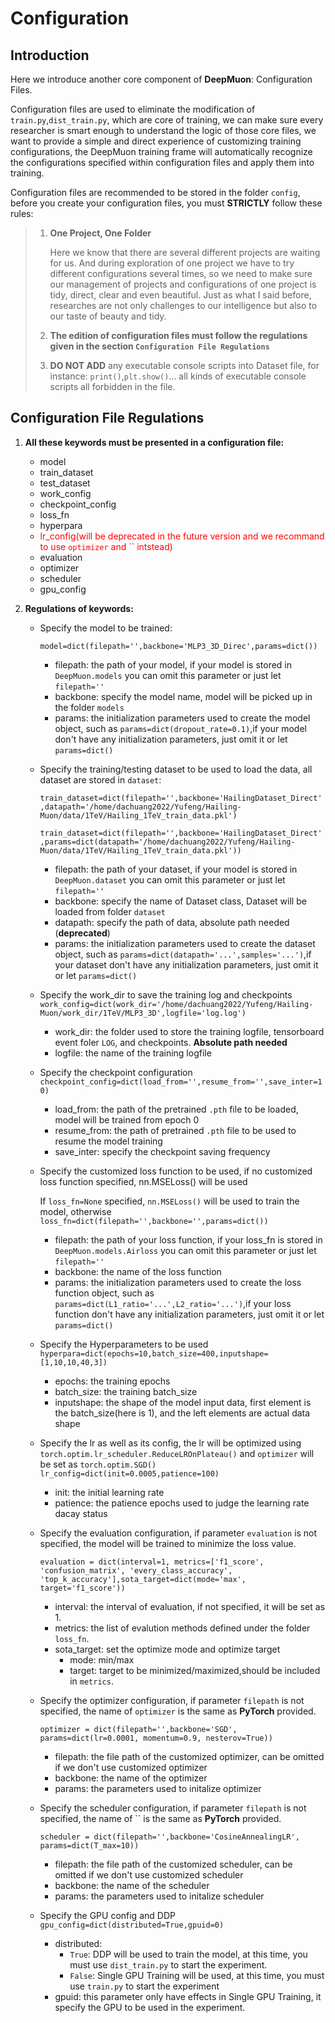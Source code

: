 # Configuration

## Introduction

Here we introduce another core component of **DeepMuon**: Configuration Files.

Configuration files are used to eliminate the modification of `train.py`,`dist_train.py`, which are core of training, we can make sure every researcher is smart enough to understand the logic of those core files, we want to provide a simple and direct experience of customizing training configurations, the DeepMuon training frame will automatically recognize the configurations specified within configuration files and apply them into training.

Configuration files are recommended to be stored in the folder `config`, before you create your configuration files, you must **STRICTLY** follow these rules:

> 1. **One Project, One Folder**
>
>    Here we know that there are several different projects are waiting for us. And during exploration of one project we have to try different configurations several times, so we need to make sure our management of projects and configurations of one project is tidy, direct, clear and even beautiful. Just as what I said before, researches are not only challenges to our intelligence but also to our taste of beauty and tidy.
>
> 3. **The edition of configuration files must follow the regulations given in the section `Configuration File Regulations`**
>
> 5. **DO NOT ADD** any executable console scripts into Dataset file, for instance: `print()`,`plt.show()`... all kinds of executable console scripts all forbidden in the file.

## Configuration File Regulations

1. **All these keywords must be presented in a configuration file:**

   - model
   - train_dataset
   - test_dataset
   - work_config
   - checkpoint_config
   - loss_fn
   - hyperpara
   - <font color="red">lr_config(will be deprecated in the future version and we recommand to use `optimizer` and `` intstead)</font>
   - evaluation
   - optimizer
   - scheduler
   - gpu_config

2. **Regulations of keywords:**

   - Specify the model to be trained: 
   
     `model=dict(filepath='',backbone='MLP3_3D_Direc',params=dict())`

     - filepath: the path of your model, if your model is stored in `DeepMuon.models` you can omit this parameter or just let `filepath=''`
     - backbone: specify the model name, model will be picked up in the folder `models`
     - params: the initialization parameters used to create the model object, such as `params=dict(dropout_rate=0.1)`,if your model don't have any initialization parameters, just omit it or let `params=dict()`
   
   - Specify the training/testing dataset to be used to load the data, all dataset are stored in `dataset`: 
   
       `train_dataset=dict(filepath='',backbone='HailingDataset_Direct',datapath='/home/dachuang2022/Yufeng/Hailing-Muon/data/1TeV/Hailing_1TeV_train_data.pkl')`
   
       `train_dataset=dict(filepath='',backbone='HailingDataset_Direct',params=dict(datapath='/home/dachuang2022/Yufeng/Hailing-Muon/data/1TeV/Hailing_1TeV_train_data.pkl'))`
   
       - filepath: the path of your dataset, if your model is stored in `DeepMuon.dataset` you can omit this parameter or just let `filepath=''`
       - backbone: specify the name of Dataset class, Dataset will be loaded from folder `dataset`
       - datapath: specify the path of data, absolute path needed (**deprecated**)
       - params: the initialization parameters used to create the dataset object, such as `params=dict(datapath='...',samples='...')`,if your dataset don't have any initialization parameters, just omit it or let `params=dict()`
   
   - Specify the work_dir to save the training log and checkpoints
       `work_config=dict(work_dir='/home/dachuang2022/Yufeng/Hailing-Muon/work_dir/1TeV/MLP3_3D',logfile='log.log')`
       
       - work_dir: the folder used to store the training logfile, tensorboard event foler `LOG`, and checkpoints. **Absolute path needed**
       - logfile: the name of the training logfile
       
   - Specify the checkpoint configuration
       `checkpoint_config=dict(load_from='',resume_from='',save_inter=10)`
       
       - load_from: the path of the pretrained `.pth` file to be loaded, model will be trained from epoch 0
       - resume_from: the path of pretrained `.pth` file to be used to resume the model training
       - save_inter: specify the checkpoint saving frequency
       
   - Specify the customized loss function to be used, if no customized loss function specified, nn.MSELoss() will be used
     
       If `loss_fn=None` specified, `nn.MSELoss()` will be used to train the model, otherwise `loss_fn=dict(filepath='',backbone='',params=dict())`
       
       - filepath: the path of your loss function, if your loss_fn is stored in `DeepMuon.models.Airloss` you can omit this parameter or just let `filepath=''`
       - backbone: the name of the loss function
       - params: the initialization parameters used to create the loss function object, such as `params=dict(L1_ratio='...',L2_ratio='...')`,if your loss function don't have any initialization parameters, just omit it or let `params=dict()`
       
   - Specify the Hyperparameters to be used
       `hyperpara=dict(epochs=10,batch_size=400,inputshape=[1,10,10,40,3])`
       
       - epochs: the training epochs
       - batch_size: the training batch_size
       - inputshape: the shape of the model input data, first element is the batch_size(here is 1), and the left elements are actual data shape
       
   - Specify the lr as well as its config, the lr will be optimized using `torch.optim.lr_scheduler.ReduceLROnPlateau()` and `optimizer` will be set as `torch.optim.SGD()`
       `lr_config=dict(init=0.0005,patience=100)`
       
       - init: the initial learning rate
       - patience: the patience epochs used to judge the learning rate dacay status

   - Specify the evaluation configuration, if parameter `evaluation` is not specified, the model will be trained to minimize the loss value.
   
       `evaluation = dict(interval=1, metrics=['f1_score', 'confusion_matrix', 'every_class_accuracy', 'top_k_accuracy'],sota_target=dict(mode='max', target='f1_score'))`

       - interval: the interval of evaluation, if not specified, it will be set as 1.
       - metrics: the list of evalution methods defined under the folder `loss_fn`.
       - sota_target: set the optimize mode and optimize target
         - mode: min/max
         - target: target to be minimized/maximized,should be included in `metrics`.
   
   - Specify the optimizer configuration, if parameter `filepath` is not specified, the name of `optimizer` is the same as **PyTorch** provided. 
   
       `optimizer = dict(filepath='',backbone='SGD', params=dict(lr=0.0001, momentum=0.9, nesterov=True))`
   
       - filepath: the file path of the customized optimizer, can be omitted if we don't use customized optimizer
       - backbone: the name of the optimizer
       - params: the parameters used to initalize optimizer
   
   - Specify the scheduler configuration, if parameter `filepath` is not specified, the name of `` is the same as **PyTorch** provided.
   
       `scheduler = dict(filepath='',backbone='CosineAnnealingLR', params=dict(T_max=10))`
   
       - filepath: the file path of the customized scheduler, can be omitted if we don't use customized scheduler
       - backbone: the name of the scheduler
       - params: the parameters used to initalize scheduler
   
   - Specify the GPU config and DDP
       `gpu_config=dict(distributed=True,gpuid=0)`
   
       - distributed:
         - `True`: DDP will be used to train the model, at this time, you must use `dist_train.py` to start the experiment.
         - `False`: Single GPU Training will be used, at this time, you must use `train.py` to start the experiment
       - gpuid: this parameter only have effects in Single GPU Training, it specify the GPU to be used in the experiment.
   
